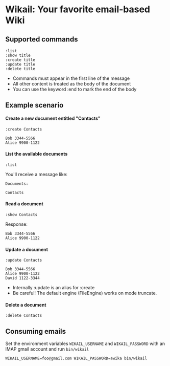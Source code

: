 # Wikail: Your favorite email-based Wiki

## Supported commands

	:list
	:show title
	:create title
	:update title
	:delete title

* Commands must appear in the first line of the message
* All other content is treated as the body of the document
* You can use the keyword :end to mark the end of the body

## Example scenario

#### Create a new document entitled "Contacts"

	:create Contacts

	Bob 3344-5566
	Alice 9900-1122

#### List the available documents

	:list

You'll receive a message like:

	Documents:

	Contacts

#### Read a document

	:show Contacts

Response:

	Bob 3344-5566
	Alice 9900-1122

#### Update a document

	:update Contacts

	Bob 3344-5566
	Alice 9900-1122
	David 1122-3344

* Internally :update is an alias for :create
* Be careful! The default engine (FileEngine) works on mode truncate.

#### Delete a document

	:delete Contacts

## Consuming emails

Set the environment variables `WIKAIL_USERNAME` and `WIKAIL_PASSWORD` with
an IMAP gmail account and run `bin/wikail`

	WIKAIL_USERNAME=foo@gmail.com WIKAIL_PASSWORD=awika bin/wikail
